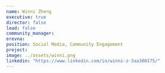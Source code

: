 ```yaml
---
name: Winni Zheng
executive: true
director: false
lead: false
community_manager:   
erevna:
position: Social Media, Community Engagement
project:  
image: ../assets/winni.png
linkedin: "https://www.linkedin.com/in/winni-z-3aa300175/"
---
```


